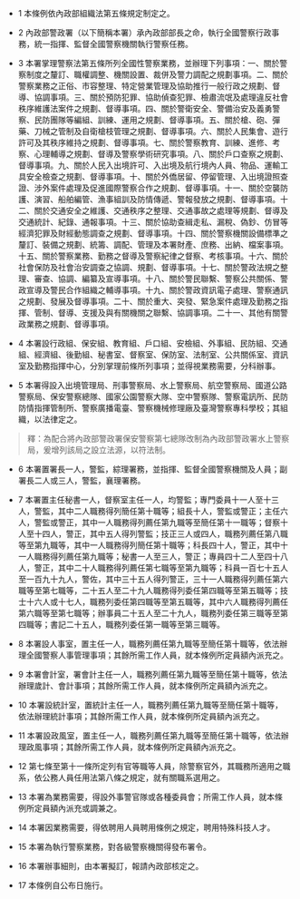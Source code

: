 * 1 本條例依內政部組織法第五條規定制定之。

* 2 內政部警政署（以下簡稱本署）承內政部部長之命，執行全國警察行政事務，統一指揮、監督全國警察機關執行警察任務。

* 3 本署掌理警察法第五條所列全國性警察業務，並辦理下列事項：一、關於警察制度之釐訂、職權調整、機關設置、裁併及警力調配之規劃事項。二、關於警察業務之正俗、市容整理、特定營業管理及協助推行一般行政之規劃、督導、協調事項。三、關於預防犯罪、協助偵查犯罪、檢肅流氓及處理違反社會秩序維護法案件之規劃、督導事項。四、關於警衛安全、警備治安及義勇警察、民防團隊等編組、訓練、運用之規劃、督導事項。五、關於槍、砲、彈藥、刀械之管制及自衛槍枝管理之規劃、督導事項。六、關於人民集會、遊行許可及其秩序維持之規劃、督導事項。七、關於警察教育、訓練、進修、考察、心理輔導之規劃、督導及警察學術研究事項。八、關於戶口查察之規劃、督導事項。九、關於人民入出境許可、入出境及航行境內人員、物品、運輸工具安全檢查之規劃、督導事項。十、關於外僑居留、停留管理、入出境證照查證、涉外案件處理及促進國際警察合作之規劃、督導事項。十一、關於空襲防護、演習、船舶編管、漁事組訓及防情傳遞、警報發放之規劃、督導事項。十二、關於交通安全之維護、交通秩序之整理、交通事故之處理等規劃、督導及交通統計、紀錄、通報事項。十三、關於協助查緝走私、漏稅、偽鈔、仿冒等經濟犯罪及財經動態調查之規劃、督導事項。十四、關於警察機關設備標準之釐訂、裝備之規劃、統籌、調配、管理及本署財產、庶務、出納、檔案事項。十五、關於警察業務、勤務之督導及警察紀律之督察、考核事項。十六、關於社會保防及社會治安調查之協調、規劃、督導事項。十七、關於警政法規之整理、審查、協調、編纂及宣導事項。十八、關於警民聯繫、警察公共關係、警政宣導及警民合作組織之輔導事項。十九、關於警政資訊電子處理、警察通訊之規劃、發展及督導事項。二十、關於重大、突發、緊急案件處理及勤務之指揮、管制、督導、支援及與有關機關之聯繫、協調事項。二十一、其他有關警政業務之規劃、督導事項。

* 4 本署設行政組、保安組、教育組、戶口組、安檢組、外事組、民防組、交通組、經濟組、後勤組、秘書室、督察室、保防室、法制室、公共關係室、資訊室及勤務指揮中心，分別掌理前條所列事項；並得視業務需要，分科辦事。

* 5 本署得設入出境管理局、刑事警察局、水上警察局、航空警察局、國道公路警察局、保安警察總隊、國家公園警察大隊、空中警察隊、警察電訊所、民防防情指揮管制所、警察廣播電臺、警察機械修理廠及臺灣警察專科學校；其組織，以法律定之。

> 釋：為配合將內政部警政署保安警察第七總隊改制為內政部警政署水上警察局，爰增列該局之設立法源，以符法制。

* 6 本署置署長一人，警監，綜理署務，並指揮、監督全國警察機關及人員；副署長二人或三人，警監，襄理署務。

* 7 本署置主任秘書一人，督察室主任一人，均警監；專門委員十一人至十三人，警監，其中二人職務得列簡任第十職等；組長十人，警監或警正；主任六人，警監或警正，其中一人職務得列薦任第九職等至簡任第十一職等；督察十人至十四人，警正，其中五人得列警監；技正三人或四人，職務列薦任第八職等至第九職等，其中一人職務得列簡任第十職等；科長四十人，警正，其中十一人職務得列薦任第九職等；秘書一人至三人，警正；專員四十二人至四十八人，警正，其中二十人職務得列薦任第七職等至第九職等；科員一百七十五人至一百九十九人，警佐，其中三十五人得列警正，三十一人職務得列薦任第六職等至第七職等，二十五人至二十九人職務得列委任第四職等至第五職等；技士十六人或十七人，職務列委任第四職等至第五職等，其中六人職務得列薦任第六職等至第七職等；辦事員二十五人至二十九人，職務列委任第三職等至第四職等；書記二十五人，職務列委任第一職等至第三職等。

* 8 本署設人事室，置主任一人，職務列薦任第九職等至簡任第十職等，依法辦理全國警察人事管理事項；其餘所需工作人員，就本條例所定員額內派充之。

* 9 本署會計室，署會計主任一人，職務列薦任第九職等至簡任第十職等，依法辦理歲計、會計事項；其餘所需工作人員，就本條例所定員額內派充之。

* 10 本署設統計室，置統計主任一人，職務列薦任第九職等至簡任第十職等，依法辦理統計事項；其餘所需工作人員，就本條例所定員額內派充之。

* 11 本署設政風室，置主任一人，職務列薦任第九職等至簡任第十職等，依法辦理政風事項；其餘所需工作人員，就本條例所定員額內派充之。

* 12 第七條至第十一條所定列有官等職等人員，除警察官外，其職務所適用之職系，依公務人員任用法第八條之規定，就有關職系選用之。

* 13 本署為業務需要，得設外事警官隊或各種委員會；所需工作人員，就本條例所定員額內派充或調兼之。

* 14 本署因業務需要，得依聘用人員聘用條例之規定，聘用特殊科技人才。

* 15 本署為執行警察業務，對各級警察機關得發布署令。

* 16 本署辦事細則，由本署擬訂，報請內政部核定之。

* 17 本條例自公布日施行。


